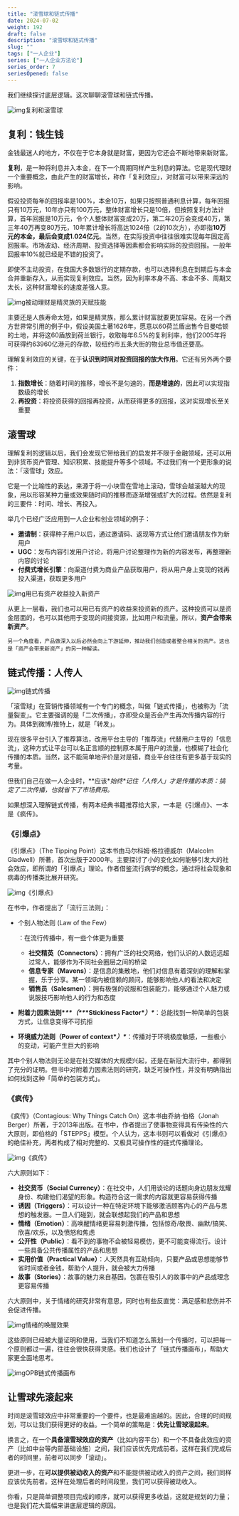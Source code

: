 ```yaml
---
title: "滚雪球和链式传播"
date: 2024-07-02
weight: 192
draft: false
description: "滚雪球和链式传播"
slug: ""
tags: ["一人企业"]
series: ["一人企业方法论"]
series_order: 7
seriesOpened: false
---
```


我们继续探讨底层逻辑。这次聊聊滚雪球和链式传播。

![img](https://r2.ft07.com/wp-content/uploads/2024/03/image-43-1024x651.png)复利和滚雪球

## 复利：钱生钱

金钱最迷人的地方，不仅在于它本身就是财富，更因为它还会不断地带来新财富。

**复利**，是一种将利息并入本金，在下一个周期同样产生利息的算法。它是现代理财一个重要概念，由此产生的财富增长，称作「复利效应」，对财富可以带来深远的影响。

假设投资每年的回报率是100%，本金10万，如果只按照普通利息计算，每年回报只有10万元，10年亦只有100万元，整体财富增长只是10倍，但按照复利方法计算，首年回报是10万元，令个人整体财富变成20万，第二年20万会变成40万，第三年40万再变80万元，10年累计增长将高达1024倍（2的10次方），亦即指**10万元的本金，最后会变成1.024亿元**。当然，在实际投资中往往很难实现每年固定高回报率。市场波动、经济周期、投资选择等因素都会影响实际的投资回报。一般年回报率10%就已经是不错的投资了。

即使不主动投资，在我国大多数银行的定期存款，也可以选择利息在到期后与本金合并重新存入，从而实现复利效应。当然，因为利率本身不高、本金不多、周期又太长，这种财富增长的速度差强人意。

![img](https://r2.ft07.com/wp-content/uploads/2024/03/image-42-817x1024.png)被动理财是精灵族的天赋技能

主要还是人族寿命太短，如果是精灵族，那么累计财富就要更加容易。在另一个西方世界常引用的例子中，假设美国土著1626年，愿意以60荷兰盾出售今日曼哈顿的土地，并将这60盾放到荷兰银行，收取每年6.5%的复利利率，他们2005年将可获得约63960亿港元的存款，较纽约市五条大街的物业总市值还要高。

理解复利效应的关键，在于**认识到时间对投资回报的放大作用**。它还有另外两个要件：

1. **指数增长**：随着时间的推移，增长不是匀速的，**而是增速的**，因此可以实现指数级的增长
2. **再投资**：将投资获得的回报再投资，从而获得更多的回报，这对实现增长至关重要

## 滚雪球

理解复利的逻辑以后，我们会发现它带给我们的启发并不限于金融领域，还可以用到非货币资产管理、知识积累、技能提升等多个领域。不过我们有一个更形象的说法：「滚雪球」效应。

它是一个比喻性的表达，来源于将一小块雪在雪地上滚动，雪球会越滚越大的现象，用以形容某种力量或效果随时间的推移而逐渐增强或扩大的过程。依然是复利的三要件：时间、增长、再投入。

举几个已经广泛应用到一人企业和创业领域的例子：

- **邀请制**：获得种子用户以后，通过邀请码、返现等方式让他们邀请朋友作为新用户
- **UGC**：发布内容引发用户讨论，将用户讨论整理作为新的内容发布，再整理新内容的讨论
- **付费式增长引擎**：向渠道付费为商业产品获取用户，将从用户身上变现的钱再投入渠道，获取更多用户

![img](https://r2.ft07.com/wp-content/uploads/2024/03/image-44-800x1024.png)用已有资产收益投入新资产

从更上一层看，我们也可以用已有资产的收益来投资新的资产。这种投资可以是资金层面的，也可以其他用于变现的间接资源，比如用户和流量。所以，**资产会带来新资产**。

```
另一个角度看，产品做深入以后必然会向上下游延伸，推动我们创造或者整合相关的资产。这也是「资产会带来新资产」的另一种解读。
```

## 链式传播：人传人

![img](https://r2.ft07.com/wp-content/uploads/2024/03/image-45-1024x894.png)链式传播

「滚雪球」在营销传播领域有一个专门的概念，叫做「链式传播」，也被称为「流量裂变」。它主要强调的是「二次传播」，亦即受众是否会产生再次传播内容的行为。具体到微博/推特上，就是「转发」。

现在很多平台引入了推荐算法，改用平台主导的「推荐流」代替用户主导的「信息流」，这种方式让平台可以名正言顺的控制原本属于用户的流量，也模糊了社会化传播的本质。当然，这不能简单地评价是对是错，商业平台往往有更多基于现实的考量。

但我们自己在做一人企业时，**应该\**始终\**记住「人传人」才是传播的本质：搞定了二次传播，也就省下了市场费用。**

如果想深入理解链式传播，有两本经典书籍推荐给大家，一本是《引爆点》、一本是《疯传》。

### 《引爆点》

《引爆点》（The Tipping Point）这本书由马尔科姆·格拉德威尔（Malcolm Gladwell）所著，首次出版于2000年。主要探讨了小的变化如何能够引发大的社会效应，即所谓的「引爆点」理论。作者借鉴流行病学的概念，通过将社会现象和病毒的传播类比展开研究。

![img](https://r2.ft07.com/wp-content/uploads/2024/03/image-46-722x1024.png)《引爆点》

在书中，作者提出了「流行三法则」：

- 个别人物法则 (Law of the Few）

  ：在流行传播中，有一些个体更为重要

  - **社交精英（Connectors）**：拥有广泛的社交网络，他们认识的人数远远超过常人，能够作为不同社会圈层之间的桥梁
  - **信息专家（Mavens）**：是信息的集散地，他们对信息有着深刻的理解和掌握，乐于分享。某一领域内被信赖的顾问，能够影响他人的看法和决定
  - **销售员（Salesmen）**：拥有极强的说服和包装能力，能够通过个人魅力或说服技巧影响他人的行为和态度

- **附着力因素法则\**\*\*（\*\**\*Stickiness Factor\**）\****：总能找到一种简单的包装方式，让信息变得不可抗拒

- **环境威力法则（Power of context\**）\****：传播对于环境极度敏感，一些极小的变动，可能产生巨大的影响

其中个别人物法则无论是在社交媒体的大规模兴起，还是在新冠大流行中，都得到了充分的证明。但书中对附着力因素法则的研究，缺乏可操作性，并没有明确指出如何找到这种「简单的包装方式」。

### 《疯传》

《疯传》（Contagious: Why Things Catch On）这本书由乔纳·伯格（Jonah Berger）所著，于2013年出版。在书中，作者提出了使事物变得具有传染性的六大原则，即伯格的「STEPPS」模型。个人认为，这本书则可以看做对《引爆点》的绝佳补充，两者构成了相对完整的、又极具可操作性的链式传播理论。

![img](https://r2.ft07.com/wp-content/uploads/2024/03/image-47-712x1024.png)《疯传》

六大原则如下：

- **社交货币（Social Currency）**：在社交中，人们用谈论的话题向身边朋友炫耀身份、构建他们渴望的形象。构造符合这一需求的内容就更容易获得传播
- **诱因（Triggers）**：可以设计一种在特定环境下能够激活顾客内心的产品与思想的触发器。一旦人们碰到，就会联想起我们的产品和思想
- **情绪（Emotion）**：高唤醒情绪更容易刺激传播，包括惊奇/敬畏、幽默/搞笑、欣喜/欢乐，以及愤怒和焦虑
- **公开性（Public）**：看不到的事物不会被轻易模仿，更不可能变得流行。设计一些具备公共传播属性的产品和思想
- **实用价值（Practical Value）**：人天然具有互助倾向，只要产品或思想能够节省时间或者金钱，帮助个人提升，就会被大力传播
- **故事（Stories）**：故事的魅力来自基因。包裹在吸引人的故事中的产品或理念更容易传播

六大原则中，关于情绪的研究非常有意思，同时也有些反直觉：满足感和悲伤并不会促进传播。

![img](https://r2.ft07.com/wp-content/uploads/2024/03/image-48-1024x227.png)情绪的唤醒效果

这些原则已经被大量证明和使用，当我们不知道怎么策划一个传播时，可以把每一个原则都过一遍，往往会很快获得灵感。我们也设计了「链式传播画布」，帮助大家更全面地思考。



![img](https://r2.ft07.com/wp-content/uploads/2024/03/opb-chain-propagation-1024x573.png)OPB链式传播画布



## 让雪球先滚起来

时间是滚雪球效应中非常重要的一个要件，也是最难逾越的。因此，合理的时间规划，可以让我们获得更好的收益。一个简单的策略是：**优先让雪球滚起来**。

换言之，在一个**具备滚雪球效应的资产**（比如内容平台）和一个不具备此效应的资产（比如中台等内部基础设施）之间，我们应该优先完成前者。这样在我们完成后者的时间里，前者可以同步「滚动」。

更进一步，在**可以提供被动收入的资产**和不能提供被动收入的资产之间，我们同样应该优先前者。这样在处理后者的时间段里，我们可以获得被动收入。

你看，只是简单调整项目完成的顺序，就可以获得更多收益，这就是规划的力量；也是我们花大篇幅来讲底层逻辑的原因。